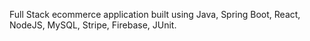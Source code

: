 Full Stack ecommerce application built using Java, Spring Boot, React, NodeJS, MySQL, Stripe, Firebase, JUnit. 

